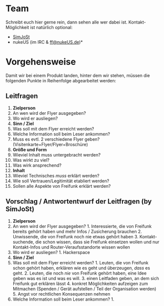 # Team
Schreibt euch hier gerne rein, dann sehen alle wer dabei ist. Kontakt-Möglichkeit ist natürlich optional:
* [SimJoSt](http://about.me/SimJoSt)
* nukeUS (im IRC & ff@nukeUS.de)* 

# Vorgehensweise
Damit wir bei einem Produkt landen, hinter dem wir stehen, müssen die folgenden Punkte in Reihenfolge abgearbeitet werden:

## Leitfragen

1. **Zielperson**
  1. An wen wird der Flyer ausgegeben?
  2. Wo wird er ausliegen?
2. **Sinn / Ziel**
  1. Was soll mit dem Flyer erreicht werden?
  2. Welche Information soll beim Leser ankommen?
  3. Muss es evtl. 2 verschiedene Flyer geben? (Visitenkarte+Flyer/Flyer+Broschüre)
3. **Größe und Form**
  1. Wieviel Inhalt muss untergebracht werden?
  2. Was wirkt zu viel?
  3. Was wirk ansprechend?
4. **Inhalt**
  1. Wieviel Technisches *muss* erklärt werden?
  2. Wie soll Vertrauen/Legitimität etabliert werden?
  3. Sollen alle Aspekte von Freifunk erklärt werden?

## Vorschlag / Antwortentwurf der Leitfragen (by SimJoSt)

1. **Zielperson**
  1. An wen wird der Flyer ausgegeben?
    1. Interessierte, die von Freifunk bereits gehört haben und mehr Infos / Zusicherung brauchen
    2. Unwissende, die von Freifunk noch nie etwas gehört haben
    3. Kontakt-suchende, die schon wissen, dass sie Freifunk einsetzen wollen und nur Kontakt-Infos und Router-Veraufsstandorte wissen wollen
  2. Wo wird er ausliegen?
    1. Hackerspace
2. **Sinn / Ziel**
  1. Was soll mit dem Flyer erreicht werden?
    1. Leuten, die von Freifunk schon gehört haben, erklären wie es geht und überzeugen, *dass* es geht.
    2. Leuten, die noch *nie* von Freifunk gehört haben, eine Idee geben was es ist und was es will.
    3. einen Leitfaden geben, an dem sich Freifunk gut erklären lässt
    4. konkret Möglichkeiten aufzeigen zum Mitmachen (Spenden / Gerät aufstellen / Teil der Organisation werden)
    5. Angst vor rechtlichen Konsequenzen nehmen
  2. Welche Information soll beim Leser ankommen?
    1. 